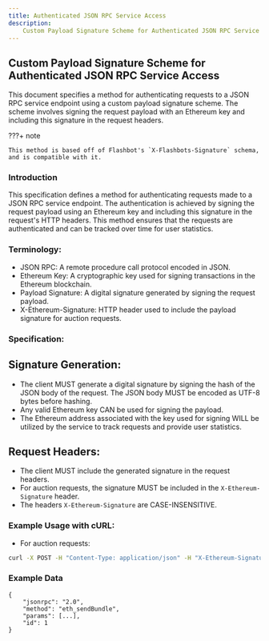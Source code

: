 ```yaml
---
title: Authenticated JSON RPC Service Access
description:
    Custom Payload Signature Scheme for Authenticated JSON RPC Service Access
---
```


## Custom Payload Signature Scheme for Authenticated JSON RPC Service Access

This document specifies a method for authenticating requests to a JSON RPC
service endpoint using a custom payload signature scheme. The scheme involves
signing the request payload with an Ethereum key and including this signature in
the request headers.

???+ note

    This method is based off of Flashbot's `X-Flashbots-Signature` schema, and is compatible with it.

### Introduction

This specification defines a method for authenticating requests made to a JSON
RPC service endpoint. The authentication is achieved by signing the request
payload using an Ethereum key and including this signature in the request's HTTP
headers. This method ensures that the requests are authenticated and can be
tracked over time for user statistics.

### Terminology:

-   JSON RPC: A remote procedure call protocol encoded in JSON.
-   Ethereum Key: A cryptographic key used for signing transactions in the
    Ethereum blockchain.
-   Payload Signature: A digital signature generated by signing the request
    payload.
-   X-Ethereum-Signature: HTTP header used to include the payload signature for
    auction requests.

### Specification:

## Signature Generation:

-   The client MUST generate a digital signature by signing the hash of the JSON
    body of the request. The JSON body MUST be encoded as UTF-8 bytes before
    hashing.
-   Any valid Ethereum key CAN be used for signing the payload.
-   The Ethereum address associated with the key used for signing WILL be
    utilized by the service to track requests and provide user statistics.

## Request Headers:

-   The client MUST include the generated signature in the request headers.
-   For auction requests, the signature MUST be included in the
    `X-Ethereum-Signature` header.
-   The headers `X-Ethereum-Signature` are CASE-INSENSITIVE.

### Example Usage with cURL:

-   For auction requests:

```bash
curl -X POST -H "Content-Type: application/json" -H "X-Ethereum-Signature: 0x1234:0xabcd" --data '{"jsonrpc":"2.0","method":"eth_sendBundle","params":[...],"id":1}' <https://api.securerpc.com/v1/auction>
```

### Example Data

```jsonc
{
    "jsonrpc": "2.0",
    "method": "eth_sendBundle",
    "params": [...],
    "id": 1
}
```
